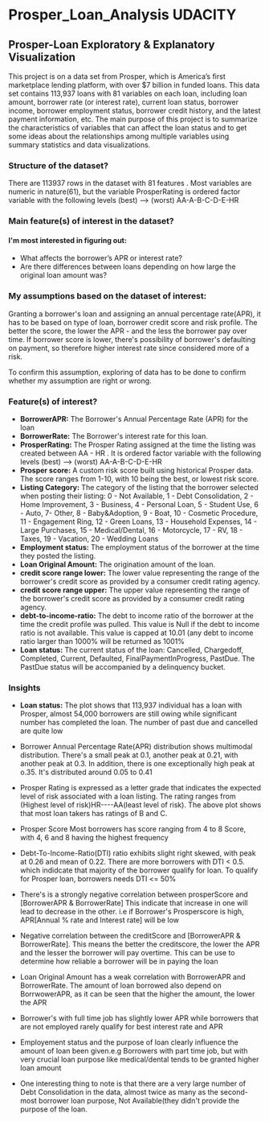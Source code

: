 # Prosper_Loan_Analysis UDACITY

## Prosper-Loan Exploratory & Explanatory Visualization
This project is on a data set from Prosper, which is America’s first marketplace lending platform, with over $7 billion in funded loans. This data set contains 113,937 loans with 81 variables on each loan, including loan amount, borrower rate (or interest rate), current loan status, borrower income, borrower employment status, borrower credit history, and the latest payment information, etc. The main purpose of this project is to summarize the characteristics of variables that can affect the loan status and to get some ideas about the relationships among multiple variables using summary statistics and data visualizations.

### Structure of the dataset?
There are 113937 rows in the dataset with 81 features . Most variables are numeric in nature(61), but the variable ProsperRating is ordered factor variable with the following levels (best) ——> (worst) AA-A-B-C-D-E-HR

### Main feature(s) of interest in the dataset?
#### I'm most interested in figuring out:

* What affects the borrower’s APR or interest rate?
* Are there differences between loans depending on how large the original loan amount was?

### My assumptions based on the dataset of interest:
Granting a borrower's loan and assigning an annual percentage rate(APR), it has to be based on type of loan, borrower credit score and risk profile. The better the score, the lower the APR - and the less the borrower pay over time. If borrower score is lower, there's possibility of borrower's defaulting on payment, so therefore higher interest rate since considered more of a risk.

To confirm this assumption, exploring of data has to be done to confirm whether my assumption are right or wrong.

### Feature(s) of interest?
* **BorrowerAPR:** The Borrower's Annual Percentage Rate (APR) for the loan
* **BorrowerRate:** The Borrower's interest rate for this loan.
* **ProsperRating:** The Prosper Rating assigned at the time the listing was created between AA - HR . It is ordered factor variable with the following levels (best) ——> (worst) AA-A-B-C-D-E-HR
* **Prosper score:** A custom risk score built using historical Prosper data. The score ranges from 1-10, with 10 being the best, or lowest risk score.
* **Listing Category:** The category of the listing that the borrower selected when posting their listing: 0 - Not Available, 1 - Debt Consolidation, 2 - Home Improvement, 3 - Business, 4 - Personal Loan, 5 - Student Use, 6 - Auto, 7- Other, 8 - Baby&Adoption, 9 - Boat, 10 - Cosmetic Procedure, 11 - Engagement Ring, 12 - Green Loans, 13 - Household Expenses, 14 - Large Purchases, 15 - Medical/Dental, 16 - Motorcycle, 17 - RV, 18 - Taxes, 19 - Vacation, 20 - Wedding Loans
* **Employment status:** The employment status of the borrower at the time they posted the listing.
* **Loan Original Amount:** The origination amount of the loan.
* **credit score range lower:** The lower value representing the range of the borrower's credit score as provided by a consumer credit rating agency.
* **credit score range upper:** The upper value representing the range of the borrower's credit score as provided by a consumer credit rating agency.
* **debt-to-income-ratio:** The debt to income ratio of the borrower at the time the credit profile was pulled. This value is Null if the debt to income ratio is not available. This value is capped at 10.01 (any debt to income ratio larger than 1000% will be returned as 1001%
* **Loan status:** The current status of the loan: Cancelled, Chargedoff, Completed, Current, Defaulted, FinalPaymentInProgress, PastDue. The PastDue status will be accompanied by a delinquency bucket.

### Insights
* **Loan status:** The plot shows that 113,937 individual has a loan with Prosper, almost 54,000 borrowers are still owing while significant number has completed the loan. The number of past due and cancelled are quite low
* Borrower Annual Percentage Rate(APR) distribution shows multimodal distribution. There's a small peak at 0.1, another peak at 0.21, with another peak at 0.3. In addition, there is one exceptionally high peak at o.35. It's distributed around 0.05 to 0.41
* Prosper Rating is expressed as a letter grade that indicates the expected level of risk associated with a loan listing. The rating ranges from (Highest level of risk)HR----AA(least level of risk). The above plot shows that most loan takers has ratings of B and C.
* Prosper Score Most borrowers has score ranging from 4 to 8 Score, with 4, 6 and 8 having the highest frequency
* Debt-To-Income-Ratio(DTI) ratio exhibits slight right skewed, with peak at 0.26 and mean of 0.22. There are more borrowers with DTI < 0.5. which indidcate that majority of the borrower qualify for loan. To qualify for Prosper loan, borrowers needs DTI <= 50%

* There's is a strongly negative correlation between prosperScore and [BorrowerAPR & BorrowerRate] This indicate that increase in one will lead to decrease in the other. i.e if Borrower's Prosperscore is high, APR[Annual % rate and Interest rate] will be low

* Negative correlation between the creditScore and [BorrowerAPR & BorrowerRate]. This means the better the creditscore, the lower the APR and the lesser the borrower will pay overtime. This can be use to determine how reliable a borrower will be in paying the loan

* Loan Original Amount has a weak correlation with BorrowerAPR and BorrowerRate. The amount of loan borrowed also depend on BorrwowerAPR, as it can be seen that the higher the amount, the lower the APR

* Borrower's with full time job has slightly lower APR while borrowers that are not employed rarely qualify for best interest rate and APR

* Employement status and the purpose of loan clearly influence the amount of loan been given.e.g Borrowers with part time job, but with very crucial loan purpose like medical/dental tends to be granted higher loan amount

* One interesting thing to note is that there are a very large number of Debt Consolidation in the data, almost twice as many as the second-most borrower loan purpose, Not Available(they didn't provide the purpose of the loan.
